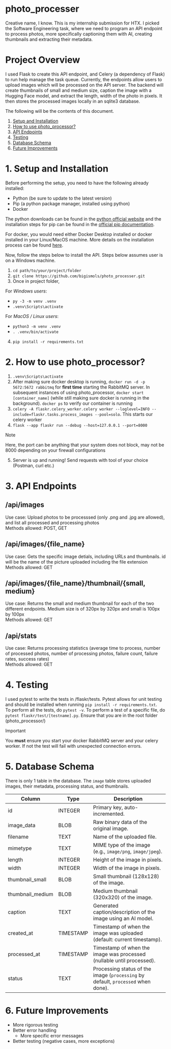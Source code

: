 # photo_processer
Creative name, I know. This is my internship submission for HTX. I picked the Software Engineering task, where we need to program an API endpoint to process photos, more specifically captioning them with AI, creating thumbnails and extracting their metadata. 
# Project Overview
I used Flask to create this API endpoint, and Celery (a dependency of Flask) to run help manage the task queue. Currently, the endpoints allow users to upload images which will be processed on the API server. The backend will create thumbnails of small and medium size, caption the image with a Hugging Face model, and extract the length, width of the photo in pixels. It then stores the processed images locally in an sqlite3 database.

The following will be the contents of this document.
1. [Setup and Installation](#1-setup-and-installation)  
2. [How to use photo_processor?](#2-how-to-use-photo_processor)  
3. [API Endpoints](#3-api-endpoints)  
4. [Testing](#4-testing)  
5. [Database Schema](#5-database-schema)  
6. [Future Improvements](#6-future-improvements) 

# 1. Setup and Installation
Before performing the setup, you need to have the following already installed:
- Python (be sure to update to the latest version)
- Pip (a python package manager, installed using python)
- Docker

The python downloads can be found in the [python official website](https://www.python.org/downloads/) and the installation steps for pip can be found in the [official pip documentation](https://pip.pypa.io/en/stable/installation/).  

For docker, you would need either Docker Desktop installed or docker installed in your Linux/MacOS machine. More details on the installation process can be found [here](https://docs.docker.com/engine/install/).

Now, follow the steps below to install the API. Steps below assumes user is on a Windows machine.

1. `cd path/to/your/project/folder`
2. `git clone https://github.com/bigismols/photo_processer.git`
3. Once in project folder,

For _Windows users_:

  - `py -3 -m venv .venv`
  - `.venv\Scripts\activate`

For _MacOS / Linux users_:  

  - `python3 -m venv .venv`
  - `. .venv/bin/activate`
4. `pip install -r requirements.txt`  

# 2. How to use photo_processor?

1. `.venv\Scripts\activate`
2. After making sure docker desktop is running, `docker run -d -p 5672:5672 rabbitmq` for **first time** starting the RabbitMQ server. In subsequent instances of using photo_processor, `docker start [container_name]` (while still making sure docker is running in the background). `docker ps` to verify our container is running
3. `celery -A flaskr.celery_worker.celery worker --loglevel=INFO --include=flaskr.tasks.process_images --pool=solo`. This starts our celery worker
4. `flask --app flaskr run --debug --host=127.0.0.1 --port=8000`
> [!NOTE]
> Here, the port can be anything that your system does not block, may not be 8000 depending on your firewall configurations
5. Server is up and running! Send requests with tool of your choice (Postman, curl etc.)

# 3. API Endpoints

## /api/images
Use case: Upload photos to be processsed (only .png and .jpg are allowed), and list all processed and processing photos  
Methods allowed: POST, GET

## /api/images/{file_name}
Use case: Gets the specific image detials, including URLs and thumbnails. id will be the name of the picture uploaded including the file extension  
Methods allowed: GET

## /api/images/{file_name}/thumbnail/{small, medium}
Use case: Returns the small and medium thumbnail for each of the two different endpoints. Medium size is of 320px by 320px and small is 100px by 100px  
Methods allowed: GET

## /api/stats
Use case: Returns processing statistics (average time to process, number of processed photos, number of processing photos, failure count, failure rates, success rates)  
Methods allowed: GET

# 4. Testing
I used pytest to write the tests in /flaskr/tests. Pytest allows for unit testing and should be installed when running `pip install -r requirements.txt`.  
To perform all the tests, do `pytest -v`. To perform a test of a specific file, do `pytest flaskr/test/[testname].py`. Ensure that you are in the root folder (photo_processor/)
> [!IMPORTANT]
> You **must** ensure you start your docker RabbitMQ server and your celery worker. If not the test will fail with unexpected connection errors.

# 5. Database Schema
There is only 1 table in the database. The `image` table stores uploaded images, their metadata, processing status, and thumbnails.

| Column           | Type       | Description                                                                 |
|-----------------|-----------|-----------------------------------------------------------------------------|
| id              | INTEGER   | Primary key, auto-incremented.                                              |
| image_data      | BLOB      | Raw binary data of the original image.                                      |
| filename        | TEXT      | Name of the uploaded file.                                                  |
| mimetype        | TEXT      | MIME type of the image (e.g., `image/png`, `image/jpeg`).                   |
| length          | INTEGER   | Height of the image in pixels.                                              |
| width           | INTEGER   | Width of the image in pixels.                                               |
| thumbnail_small | BLOB      | Small thumbnail (128x128) of the image.                                     |
| thumbnail_medium| BLOB      | Medium thumbnail (320x320) of the image.                                    |
| caption         | TEXT      | Generated caption/description of the image using an AI model.              |
| created_at      | TIMESTAMP | Timestamp of when the image was uploaded (default: current timestamp).      |
| processed_at    | TIMESTAMP | Timestamp of when the image was processed (nullable until processed).       |
| status          | TEXT      | Processing status of the image (`processing` by default, `processed` when done). |

# 6. Future Improvements
- More rigorous testing
- Better error handling
  - More specific error messages
- Better testing (negative cases, more exceptions)
